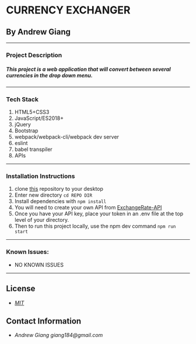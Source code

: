 # CURRENCY EXCHANGER
## By Andrew Giang

---

### Project Description

##### This project is a web application that will convert between several currencies in the drop down menu.
---
### Tech Stack
1. HTML5+CSS3
2. JavaScript/ES2018+
3. jQuery
4. Bootstrap
5. webpack/webpack-cli/webpack dev server
6. eslint
7. babel transpiler
8. APIs
---

### Installation Instructions
1. clone [this](https://github.com/giang184/currency-exchanger) repository to your desktop
2. Enter new directory `cd REPO DIR`
3. Install dependencies with `npm install`
4. You will need to create your own API from [ExchangeRate-API](https://www.exchangerate-api.com/)
5. Once you have your API key, place your token in an .env file at the top level of your directory.
6. Then to run this project locally, use the npm dev command `npm run start`
---
### Known Issues:
* NO KNOWN ISSUES
---

## License

* _[MIT](https://opensource.org/licenses/MIT)_

## Contact Information

* _Andrew Giang giang184@gmail.com_

